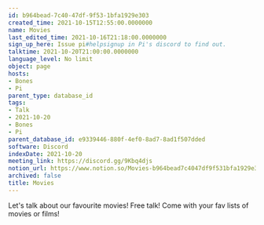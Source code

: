 ```yaml
---
id: b964bead-7c40-47df-9f53-1bfa1929e303
created_time: 2021-10-15T12:55:00.0000000
name: Movies
last_edited_time: 2021-10-16T21:18:00.0000000
sign_up_here: Issue pi#helpsignup in Pi's discord to find out.
talktime: 2021-10-20T21:00:00.0000000
language_level: No limit
object: page
hosts:
- Bones
- Pi
parent_type: database_id
tags:
- Talk
- 2021-10-20
- Bones
- Pi
parent_database_id: e9339446-880f-4ef0-8ad7-8ad1f507dded
software: Discord
indexDate: 2021-10-20
meeting_link: https://discord.gg/9Kbq4djs
notion_url: https://www.notion.so/Movies-b964bead7c4047df9f531bfa1929e303
archived: false
title: Movies
---
```


Let's talk about our favourite movies!
Free talk! Come with your fav lists of movies or films!



